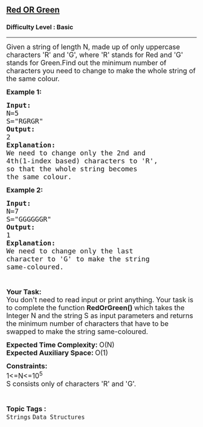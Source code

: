 <h2><a href="https://practice.geeksforgeeks.org/problems/red-or-green5711/1?page=2&difficulty[]=-1&status[]=unsolved&sortBy=accuracy">Red OR Green</a></h2><h3>Difficulty Level : Basic</h3><hr><div class="problems_problem_content__Xm_eO"><p><span style="font-size:18px">Given a string of length N, made up of only uppercase characters 'R' and 'G', where 'R' stands for Red and 'G' stands for Green.Find out the minimum number of characters you need to change to make the whole string of the same colour.</span></p>

<p><span style="font-size:18px"><strong>Example 1:</strong></span></p>

<pre><span style="font-size:18px"><strong>Input:</strong>
N=5
S="RGRGR"
<strong>Output:</strong>
2
<strong>Explanation:
</strong>We need to change only the 2nd and 
4th(1-index based) characters to 'R', 
so that the whole string becomes 
the same colour.</span></pre>

<p><span style="font-size:18px"><strong>Example 2:</strong></span></p>

<pre><span style="font-size:18px"><strong>Input:</strong>
N=7
S="GGGGGGR"
<strong>Output:</strong>
1
<strong>Explanation:
</strong>We need to change only the last 
character to 'G' to make the string 
same-coloured.</span></pre>

<p>&nbsp;</p>

<p><span style="font-size:18px"><strong>Your Task:</strong><br>
You don't need to read input or print anything. Your task is to complete the function <strong>RedOrGreen()&nbsp;</strong>which takes the Integer N and the string&nbsp;S&nbsp;as input parameters and returns the minimum number of characters that have to be swapped to make the string same-coloured.</span></p>

<p><span style="font-size:18px"><strong>Expected Time Complexity:&nbsp;</strong>O(N)<br>
<strong>Expected Auxiliary Space:&nbsp;</strong>O(1)</span></p>

<p><span style="font-size:18px"><strong>Constraints:</strong><br>
1&lt;=N&lt;=10<sup>5</sup><br>
S consists only of characters 'R' and 'G'.</span></p>
</div><br><p><span style=font-size:18px><strong>Topic Tags : </strong><br><code>Strings</code>&nbsp;<code>Data Structures</code>&nbsp;